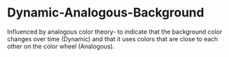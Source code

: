 # Dynamic-Analogous-Background
Influenced by analogous color theory- to indicate that the background color changes over time (Dynamic) and that it uses colors that are close to each other on the color wheel (Analogous).
